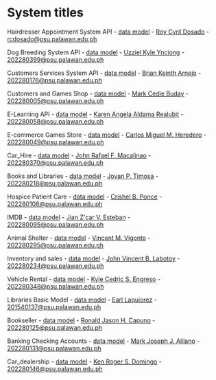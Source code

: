 # System titles

Hairdresser Appointment System API - [data model](https://fordnox.github.io/databaseanswers/data_models/hairdressers/index.htm) - [Roy Cyril Dosado](https://github.com/rcdosado) - rcdosado@psu.palawan.edu.ph

Dog Breeding System API - [data model](https://fordnox.github.io/databaseanswers/data_models/dog_breeding/index.htm) - [Uzziel Kyle Ynciong](https://github.com/uzzielkyle) - 202280399@psu.palawan.edu.ph

Customers Services System API - [data model](https://fordnox.github.io/databaseanswers/data_models/customers_and_services/index.htm) - [Brian Keinth Arnejo](https://github.com/astalkb) - 202280176@psu.palawan.edu.ph

Customers and Games Shop - [data model](https://fordnox.github.io/databaseanswers/data_models/game_shop/index.htm) - [Mark Cedie Buday](https://github.com/aceday) - 202280005@psu.palawan.edu.ph

E-Learning API - [data model](https://fordnox.github.io/databaseanswers/data_models/e_learning/index.htm) - [Karen Angela Aldama Realubit](https://github.com/Angela1104) - 202280058@psu.palawan.edu.ph

E-commerce Games Store - [data model](https://fordnox.github.io/databaseanswers/data_models/game_shop/index.htm) - [Carlos Miguel M. Heredero](https://github.com/Carl2121) - 202280049@psu.palawan.edu.ph

Car_Hire - [data model](https://fordnox.github.io/databaseanswers/data_models/car_hire/index.htm) - [John Rafael F. Macalinao](https://github.com/PaelMacalinao) - 202280370@psu.palawan.edu.ph

Books and Libraries - [data model](https://fordnox.github.io/databaseanswers/data_models/libraries_and_books/index.htm) - [Jovan P. Timosa](https://github.com/JovTim) - 202280218@psu.palawan.edu.ph

Hospice Patient Care - [data model](https://fordnox.github.io/databaseanswers/data_models/hospice_patient_care/index.htm) - [Crishel B. Ponce](https://github.com/crishelpc) - 202280108@psu.palawan.edu.ph

IMDB - [data model](https://fordnox.github.io/databaseanswers/data_models/imdb/index.htm) - [Jian Z'car V. Esteban](https://github.com/JianZcar) - 202280095@psu.palawan.edu.ph

Animal Shelter - [data model](https://fordnox.github.io/databaseanswers/data_models/animal_shelters/index.htm) - [Vincent M. Vigonte](https://github.com/vincentvigonte) - 202280295@psu.palawan.edu.ph

Inventory and sales - [data model](https://fordnox.github.io/databaseanswers/data_models/inventory_and_sales/index.htm) - [John Vincent B. Labotoy](https://github.com/jhnvincent) - 202280234@psu.palawan.edu.ph

Vehicle Rental - [data model](https://fordnox.github.io/databaseanswers/data_models/vehicle_rental/index.htm) - [Kyle Cedric S. Engreso](https://github.com/kyleengreso) - 202280348@psu.palawan.edu.ph

Libraries Basic Model - [data model](https://fordnox.github.io/databaseanswers/data_models/library/index.htm) - [Earl Laquiorez](https://github.com/EjLaquiorez) - 201540137@psu.palawan.edu.ph

Bookseller - [data model](https://fordnox.github.io/databaseanswers/data_models/bookstore/index.htm) - [Ronald Jason H. Capuno](https://github.com/NaldCapuno) - 202280125@psu.palawan.edu.ph

Banking Checking Accounts - [data model](https://fordnox.github.io/databaseanswers/data_models/banking_checking_accounts/index.htm) - [Mark Joseph J. Alilano](https://github.com/mrkalilano) - 202280131@psu.palawan.edu.ph

Car_dealership - [data model](https://fordnox.github.io/databaseanswers/data_models/car_dealership/index.htm) - [Ken Roger S. Domingo](https://github.com/Sekki011604) - 202280146@psu.palawan.edu.ph
